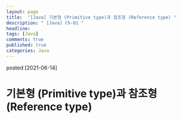 ```yaml
---
layout: page
title:  "[Java] 기본형 (Primitive type)과 참조형 (Reference type) "
description: " [Java] Ch-01 "
headline: 
tags: [Java]
comments: true
published: true
categories: Java
---
```

posted [2021-06-14] 

# 기본형 (Primitive type)과 참조형 (Reference type)


